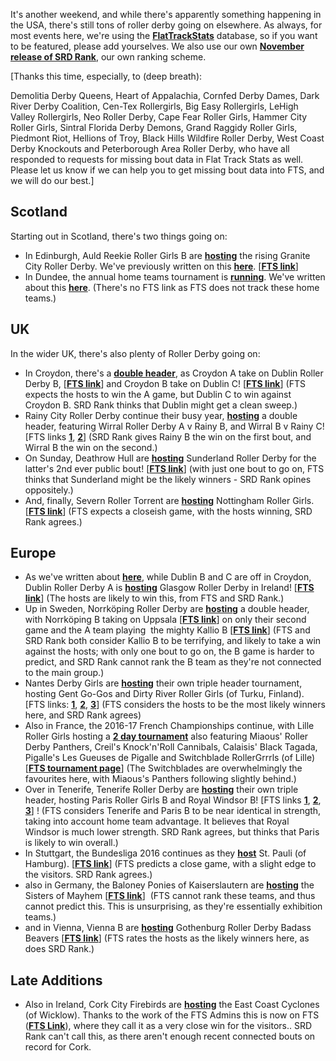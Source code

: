<html><body><p>It's another weekend, and while there's apparently something happening in the USA, there's still tons of roller derby going on elsewhere. As always, for most events here, we're using the <strong><a href="http://www.flattrackstats.com">FlatTrackStats</a></strong> database, so if you want to be featured, please add yourselves. We also use our own <strong><a href="https://www.scottishrollerderbyblog.com/2016/11/03/srd-rank-november-update/">November release of SRD Rank</a></strong>, our own ranking scheme.

[Thanks this time, especially, to (deep breath):
</p><p class="p1"><span class="s1">Demolitia Derby Queens, Heart of Appalachia, Cornfed Derby Dames, </span><span class="s1">Dark River Derby Coalition, Cen-Tex Rollergirls, Big Easy Rollergirls, LeHigh Valley Rollergirls, Neo Roller Derby, Cape Fear Roller Girls, Hammer City Roller Girls, Sintral Florida Derby Demons, Grand Raggidy Roller Girls, Piedmont Riot, Hellions of Troy, Black Hills Wildfire Roller Derby, West Coast Derby Knockouts and Peterborough Area Roller Derby, who have all responded to requests for missing bout data in Flat Track Stats as well. Please let us know if we can help you to get missing bout data into FTS, and we will do our best.]</span></p>

<h2>Scotland</h2>
Starting out in Scotland, there's two things going on:
<ul>
	<li>In Edinburgh, Auld Reekie Roller Girls B are <strong><a href="https://www.facebook.com/events/1594409394188095/">hosting</a></strong> the rising Granite City Roller Derby. We've previously written on this <strong><a href="https://www.scottishrollerderbyblog.com/2016/10/18/auld-reekie-roller-girls-home-and-away/">here</a></strong>. [<strong><a href="http://flattrackstats.com/bouts/85859/overview">FTS link</a></strong>]</li>
	<li>In Dundee, the annual home teams tournament is <strong><a href="https://www.facebook.com/events/771230369646444/">running</a></strong>. We've written about this <strong><a href="https://www.scottishrollerderbyblog.com/2016/10/27/dundee-home-teams-returns/">here</a></strong>. (There's no FTS link as FTS does not track these home teams.)</li>
</ul>
<h2>UK</h2>
In the wider UK, there's also plenty of Roller Derby going on:
<ul>
	<li>In Croydon, there's a <strong><a href="https://www.facebook.com/events/1029286510487415/">double header</a></strong>, as Croydon A take on Dublin Roller Derby B, [<strong><a href="http://flattrackstats.com/bouts/86878/overview">FTS link</a></strong>] and Croydon B take on Dublin C! [<strong><a href="http://flattrackstats.com/bouts/86879/overview">FTS link</a></strong>] (FTS expects the hosts to win the A game, but Dublin C to win against Croydon B. SRD Rank thinks that Dublin might get a clean sweep.)</li>
	<li>Rainy City Roller Derby continue their busy year, <strong><a href="https://www.facebook.com/events/721358984684500/">hosting</a></strong> a double header, featuring Wirral Roller Derby A v Rainy B, and Wirral B v Rainy C! [FTS links <strong><a href="http://flattrackstats.com/bouts/85237/overview">1</a></strong>, <strong><a href="http://flattrackstats.com/bouts/87753/overview">2</a></strong>] (SRD Rank gives Rainy B the win on the first bout, and Wirral B the win on the second.)</li>
	<li>On Sunday, Deathrow Hull are <strong><a href="https://www.facebook.com/events/1180970668590150/">hosting</a></strong> Sunderland Roller Derby for the latter's 2nd ever public bout! [<strong><a href="http://flattrackstats.com/bouts/86836/overview">FTS link</a></strong>] (with just one bout to go on, FTS thinks that Sunderland might be the likely winners - SRD Rank opines oppositely.)</li>
	<li>And, finally, Severn Roller Torrent are <strong><a href="https://www.facebook.com/events/596227740550690/">hosting</a></strong> Nottingham Roller Girls.[<strong><a href="http://flattrackstats.com/bouts/86837/overview">FTS link</a></strong>] (FTS expects a closeish game, with the hosts winning, SRD Rank agrees.)</li>
</ul>
<h2>Europe</h2>
<ul>
	<li>As we've written about <strong><a href="https://www.scottishrollerderbyblog.com/2016/10/25/glasgow-cross-the-irish-sea-dublin-v-irn-bruisers/">here</a></strong>, while Dublin B and C are off in Croydon, Dublin Roller Derby A is <strong><a href="https://www.facebook.com/events/299480537069476/">hosting</a></strong> Glasgow Roller Derby in Ireland! [<strong><a href="http://flattrackstats.com/bouts/85892">FTS link</a></strong>] (The hosts are likely to win this, from FTS and SRD Rank.)</li>
	<li>Up in Sweden, Norrköping Roller Derby are <strong><a href="https://www.facebook.com/events/211973202554203/">hosting</a></strong> a double header, with Norrköping B taking on Uppsala [<strong><a href="http://flattrackstats.com/bouts/85454/overview">FTS link</a></strong>] on only their second game and the A team playing  the mighty Kallio B [<strong><a href="http://flattrackstats.com/bouts/85455/overview">FTS link</a></strong>] (FTS and SRD Rank both consider Kallio B to be terrifying, and likely to take a win against the hosts; with only one bout to go on, the B game is harder to predict, and SRD Rank cannot rank the B team as they're not connected to the main group.)</li>
	<li>Nantes Derby Girls are <strong><a href="https://www.facebook.com/events/162850257501786/">hosting</a></strong> their own triple header tournament, hosting Gent Go-Gos and Dirty River Roller Girls (of Turku, Finland). [FTS links: <strong><a href="http://flattrackstats.com/bouts/85940/overview">1</a></strong>, <strong><a href="http://flattrackstats.com/bouts/85941/overview">2</a></strong>, <strong><a href="http://flattrackstats.com/bouts/85942/overview">3</a></strong>] (FTS considers the hosts to be the most likely winners here, and SRD Rank agrees)</li>
	<li>Also in France, the 2016-17 French Championships continue, with Lille Roller Girls hosting a <strong><a href="https://www.facebook.com/events/836427439832842/">2 day tournament</a></strong> also featuring Miaous' Roller Derby Panthers, Creil's Knock'n'Roll Cannibals, Calaisis' Black Tagada, Pigalle's Les Gueuses de Pigalle and Switchblade RollerGrrrls (of Lille) [<strong><a href="http://flattrackstats.com/tournaments/86044/overview">FTS tournament page</a></strong>] (The Switchblades are overwhelmingly the favourites here, with Miaous's Panthers following slightly behind.)</li>
	<li>Over in Tenerife, Tenerife Roller Derby are <strong><a href="https://www.facebook.com/events/1602777286684228/">hosting</a></strong> their own triple header, hosting Paris Roller Girls B and Royal Windsor B! [FTS links <strong><a href="http://flattrackstats.com/bouts/85851/overview">1</a></strong>, <strong><a href="http://flattrackstats.com/bouts/85852/overview">2</a></strong>, <strong><a href="http://flattrackstats.com/bouts/85389/overview">3</a></strong>] ! (FTS considers Tenerife and Paris B to be near identical in strength, taking into account home team advantage. It believes that Royal Windsor is much lower strength. SRD Rank agrees, but thinks that Paris is likely to win overall.)</li>
	<li>In Stuttgart, the Bundesliga 2016 continues as they <strong><a href="http://flattrackstats.com/bouts/75646/overview">host</a></strong> St. Pauli (of Hamburg). [<strong><a href="http://flattrackstats.com/bouts/75646/overview">FTS link</a></strong>] (FTS predicts a close game, with a slight edge to the visitors. SRD Rank agrees.)</li>
	<li>also in Germany, the Baloney Ponies of Kaiserslautern are <strong><a href="https://www.facebook.com/events/338163249848498/">hosting</a></strong> the Sisters of Mayhem [<strong><a href="http://flattrackstats.com/bouts/85748/overview">FTS link</a></strong>]  (FTS cannot rank these teams, and thus cannot predict this. This is unsurprising, as they're essentially exhibition teams.)</li>
	<li>and in Vienna, Vienna B are <strong><a href="https://www.facebook.com/events/946772168800686/">hosting</a></strong> Gothenburg Roller Derby Badass Beavers [<strong><a href="http://flattrackstats.com/bouts/86447/overview">FTS link</a></strong>] (FTS rates the hosts as the likely winners here, as does SRD Rank.)</li>
</ul>
<h2>Late Additions</h2>
<ul>
	<li>Also in Ireland, Cork City Firebirds are <strong><a href="https://www.facebook.com/events/470442813165568/">hosting</a></strong> the East Coast Cyclones (of Wicklow). Thanks to the work of the FTS Admins this is now on FTS (<strong><a href="http://flattrackstats.com/bouts/87861">FTS Link</a></strong>), where they call it as a very close win for the visitors.. SRD Rank can't call this, as there aren't enough recent connected bouts on record for Cork.</li>
</ul></body></html>
